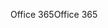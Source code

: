 <span data-ttu-id="de997-101">Office 365</span><span class="sxs-lookup"><span data-stu-id="de997-101">Office 365</span></span>